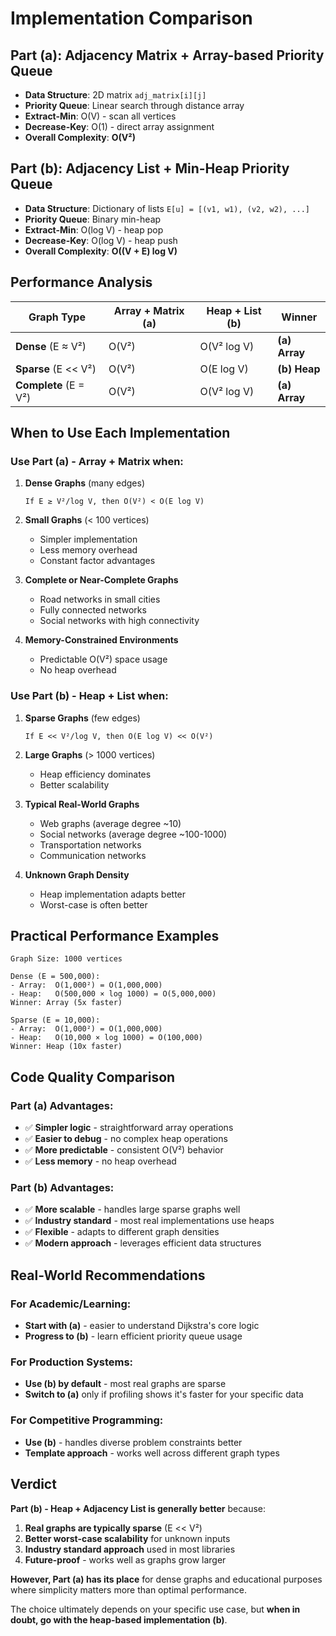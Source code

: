 # **Implementation Comparison**

## **Part (a): Adjacency Matrix + Array-based Priority Queue**

- **Data Structure**: 2D matrix `adj_matrix[i][j]`
- **Priority Queue**: Linear search through distance array
- **Extract-Min**: O(V) - scan all vertices
- **Decrease-Key**: O(1) - direct array assignment
- **Overall Complexity**: **O(V²)**

## **Part (b): Adjacency List + Min-Heap Priority Queue**

- **Data Structure**: Dictionary of lists `E[u] = [(v1, w1), (v2, w2), ...]`
- **Priority Queue**: Binary min-heap
- **Extract-Min**: O(log V) - heap pop
- **Decrease-Key**: O(log V) - heap push
- **Overall Complexity**: **O((V + E) log V)**

## **Performance Analysis**

| Graph Type            | Array + Matrix (a) | Heap + List (b) | Winner        |
| --------------------- | ------------------ | --------------- | ------------- |
| **Dense** (E ≈ V²)    | O(V²)              | O(V² log V)     | **(a) Array** |
| **Sparse** (E << V²)  | O(V²)              | O(E log V)      | **(b) Heap**  |
| **Complete** (E = V²) | O(V²)              | O(V² log V)     | **(a) Array** |

## **When to Use Each Implementation**

### **Use Part (a) - Array + Matrix when:**

1. **Dense Graphs** (many edges)

   ```
   If E ≥ V²/log V, then O(V²) < O(E log V)
   ```

2. **Small Graphs** (< 100 vertices)

   - Simpler implementation
   - Less memory overhead
   - Constant factor advantages

3. **Complete or Near-Complete Graphs**

   - Road networks in small cities
   - Fully connected networks
   - Social networks with high connectivity

4. **Memory-Constrained Environments**
   - Predictable O(V²) space usage
   - No heap overhead

### **Use Part (b) - Heap + List when:**

1. **Sparse Graphs** (few edges)

   ```
   If E << V²/log V, then O(E log V) << O(V²)
   ```

2. **Large Graphs** (> 1000 vertices)

   - Heap efficiency dominates
   - Better scalability

3. **Typical Real-World Graphs**

   - Web graphs (average degree ~10)
   - Social networks (average degree ~100-1000)
   - Transportation networks
   - Communication networks

4. **Unknown Graph Density**
   - Heap implementation adapts better
   - Worst-case is often better

## **Practical Performance Examples**

```
Graph Size: 1000 vertices

Dense (E = 500,000):
- Array:  O(1,000²) = O(1,000,000)
- Heap:   O(500,000 × log 1000) = O(5,000,000)
Winner: Array (5x faster)

Sparse (E = 10,000):
- Array:  O(1,000²) = O(1,000,000)
- Heap:   O(10,000 × log 1000) = O(100,000)
Winner: Heap (10x faster)
```

## **Code Quality Comparison**

### **Part (a) Advantages:**

- ✅ **Simpler logic** - straightforward array operations
- ✅ **Easier to debug** - no complex heap operations
- ✅ **More predictable** - consistent O(V²) behavior
- ✅ **Less memory** - no heap overhead

### **Part (b) Advantages:**

- ✅ **More scalable** - handles large sparse graphs well
- ✅ **Industry standard** - most real implementations use heaps
- ✅ **Flexible** - adapts to different graph densities
- ✅ **Modern approach** - leverages efficient data structures

## **Real-World Recommendations**

### **For Academic/Learning:**

- **Start with (a)** - easier to understand Dijkstra's core logic
- **Progress to (b)** - learn efficient priority queue usage

### **For Production Systems:**

- **Use (b) by default** - most real graphs are sparse
- **Switch to (a)** only if profiling shows it's faster for your specific data

### **For Competitive Programming:**

- **Use (b)** - handles diverse problem constraints better
- **Template approach** - works well across different graph types

## **Verdict**

**Part (b) - Heap + Adjacency List is generally better** because:

1. **Real graphs are typically sparse** (E << V²)
2. **Better worst-case scalability** for unknown inputs
3. **Industry standard approach** used in most libraries
4. **Future-proof** - works well as graphs grow larger

**However, Part (a) has its place** for dense graphs and educational purposes where simplicity matters more than optimal performance.

The choice ultimately depends on your specific use case, but **when in doubt, go with the heap-based implementation (b)**.
